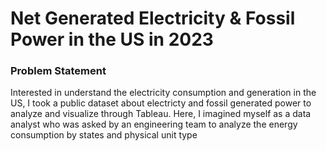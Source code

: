 # Net Generated Electricity & Fossil Power in the US in 2023

### Problem Statement
Interested in understand the electricity consumption and generation in the US, I took a public dataset about electricty and fossil generated power to analyze and visualize through Tableau. Here, I imagined myself as a data analyst who was asked by an engineering team to analyze the energy consumption by states and physical unit type 
